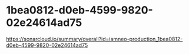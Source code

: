 # 1bea0812-d0eb-4599-9820-02e24614ad75
https://sonarcloud.io/summary/overall?id=iamneo-production_1bea0812-d0eb-4599-9820-02e24614ad75
